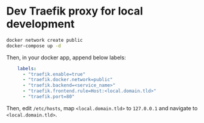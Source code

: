 # Dev Traefik proxy for local development

```bash
docker network create public
docker-compose up -d
```

Then, in your docker app, append below labels:

```yml
    labels:
      - "traefik.enable=true"
      - "traefik.docker.network=public"
      - "traefik.backend=<service_name>"
      - "traefik.frontend.rule=Host:<local.domain.tld>"
      - "traefik.port=80"
```

Then, edit `/etc/hosts`, map `<local.domain.tld>` to `127.0.0.1` and navigate to `<local.domain.tld>`.
